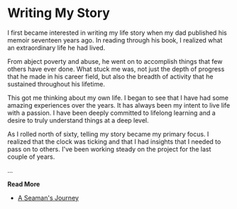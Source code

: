 # Writing My Story

I first became interested in writing my life story when my dad published his memoir seventeen years
ago. In reading through his book, I realized what an extraordinary life he had lived.

From abject poverty and abuse, he went on to accomplish things that few others have ever done. What
stuck me was, not just the depth of progress that he made in his career field, but also the breadth
of activity that he sustained throughout his lifetime.

This got me thinking about my own life. I began to see that I have had some amazing experiences over
the years. It has always been my intent to live life with a passion. I have been deeply committed
to lifelong learning and a desire to truly understand things at a deep level.

As I rolled north of sixty, telling my story became my primary focus. I realized that the clock was
ticking and that I had insights that I needed to pass on to others. I've been working steady on the
project for the last couple of years.

...

**Read More**

* [A Seaman's Journey](https://seamansguide.com/book/journey/Preface.md)

